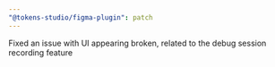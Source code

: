 ```yaml
---
"@tokens-studio/figma-plugin": patch
---
```


Fixed an issue with UI appearing broken, related to the debug session recording feature
